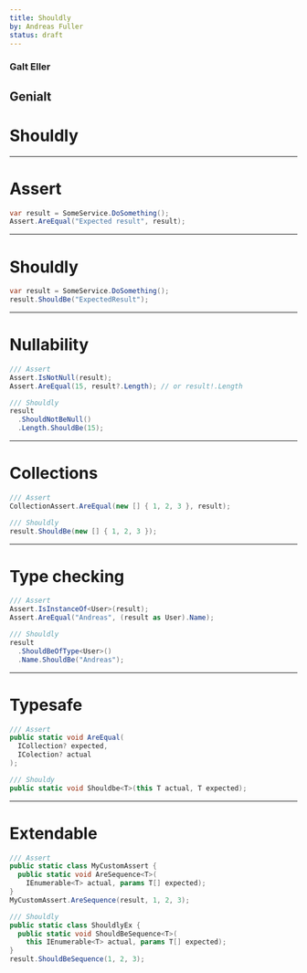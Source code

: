 ```yaml
---
title: Shouldly
by: Andreas Fuller 
status: draft
---
```


### Galt Eller
## Genialt

# Shouldly

---

# Assert
```c#
var result = SomeService.DoSomething();
Assert.AreEqual("Expected result", result);
```

----

# Shouldly
```c#
var result = SomeService.DoSomething();
result.ShouldBe("ExpectedResult");
```

---

# Nullability
```c#
/// Assert
Assert.IsNotNull(result);
Assert.AreEqual(15, result?.Length); // or result!.Length

/// Shouldly
result
  .ShouldNotBeNull()
  .Length.ShouldBe(15);
```

----
# Collections
```c#
/// Assert
CollectionAssert.AreEqual(new [] { 1, 2, 3 }, result);

/// Shouldly
result.ShouldBe(new [] { 1, 2, 3 });
```

----
# Type checking
```c#
/// Assert
Assert.IsInstanceOf<User>(result);
Assert.AreEqual("Andreas", (result as User).Name);

/// Shouldly
result
  .ShouldBeOfType<User>()
  .Name.ShouldBe("Andreas");
```

----
# Typesafe
```c#
/// Assert
public static void AreEqual(
  ICollection? expected,
  IColection? actual
);

/// Shouldy
public static void Shouldbe<T>(this T actual, T expected);
```

----
# Extendable
```c#
/// Assert
public static class MyCustomAssert {
  public static void AreSequence<T>(
    IEnumerable<T> actual, params T[] expected);
}
MyCustomAssert.AreSequence(result, 1, 2, 3);

/// Shouldly
public static class ShouldlyEx {
  public static void ShouldBeSequence<T>(
    this IEnumerable<T> actual, params T[] expected);
}
result.ShouldBeSequence(1, 2, 3);
```